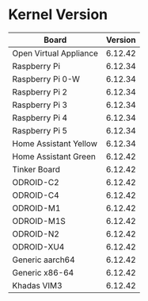 
# Kernel Version

| Board | Version |
|-------|---------|
| Open Virtual Appliance | 6.12.42 |
| Raspberry Pi | 6.12.34 |
| Raspberry Pi 0-W | 6.12.34 |
| Raspberry Pi 2 | 6.12.34 |
| Raspberry Pi 3 | 6.12.34 |
| Raspberry Pi 4 | 6.12.34 |
| Raspberry Pi 5 | 6.12.34 |
| Home Assistant Yellow | 6.12.34 |
| Home Assistant Green | 6.12.42 |
| Tinker Board | 6.12.42 |
| ODROID-C2 | 6.12.42 |
| ODROID-C4 | 6.12.42 |
| ODROID-M1 | 6.12.42 |
| ODROID-M1S | 6.12.42 |
| ODROID-N2 | 6.12.42 |
| ODROID-XU4 | 6.12.42 |
| Generic aarch64 | 6.12.42 |
| Generic x86-64 | 6.12.42 |
| Khadas VIM3 | 6.12.42 |
